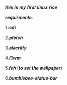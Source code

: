 𝒕𝒉𝒊𝒔 𝒊𝒔 𝒎𝒚 𝒇𝒊𝒓𝒔𝒕 𝒍𝒊𝒏𝒖𝒙 𝒓𝒊𝒄𝒆

𝒓𝒆𝒒𝒖𝒊𝒓𝒎𝒆𝒏𝒕𝒔: 











1.𝒓𝒐𝒇𝒊 









2.𝒑𝒇𝒆𝒕𝒄𝒉 








3.𝒂𝒍𝒂𝒄𝒓𝒊𝒕𝒕𝒚 





4.𝒊3𝒘𝒎 










5.𝒇𝒆𝒉 (𝒕𝒐 𝒔𝒆𝒕 𝒕𝒉𝒆 𝒘𝒂𝒍𝒍𝒑𝒂𝒑𝒆𝒓) 











6.𝒃𝒖𝒎𝒃𝒍𝒆𝒃𝒆𝒆-𝒔𝒕𝒂𝒕𝒖𝒔-𝒃𝒂𝒓
